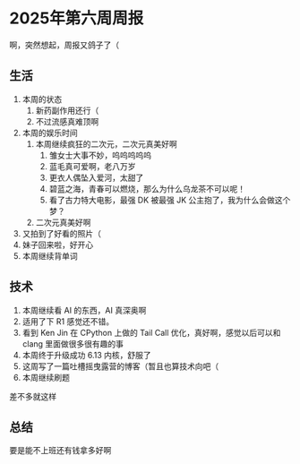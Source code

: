 # 2025年第六周周报

啊，突然想起，周报又鸽子了（

## 生活

1. 本周的状态
    1. 新药副作用还行（
    2. 不过流感真难顶啊
2. 本周的娱乐时间
    1. 本周继续疯狂的二次元，二次元真美好啊
        1. 雏女士大事不妙，呜呜呜呜呜
        2. 蓝毛真可爱啊，老八万岁
        3. 更衣人偶坠入爱河，太甜了
        4. 碧蓝之海，青春可以燃烧，那么为什么乌龙茶不可以呢！
        5. 看了古力特大电影，最强 DK 被最强 JK 公主抱了，我为什么会做这个梦？
    2. 二次元真美好啊
3. 又拍到了好看的照片（
4. 妹子回来啦，好开心
5. 本周继续背单词

## 技术

1. 本周继续看 AI 的东西，AI 真深奥啊
2. 适用了下 R1 感觉还不错。
3. 看到 Ken Jin 在 CPython 上做的 Tail Call 优化，真好啊，感觉以后可以和 clang 里面做很多很有趣的事
4. 本周终于升级成功 6.13 内核，舒服了
5. 这周写了一篇吐槽摇曳露营的博客（暂且也算技术向吧（
6. 本周继续刷题

差不多就这样

## 总结

要是能不上班还有钱拿多好啊
